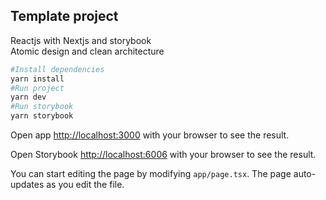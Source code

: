 ## Template project

Reactjs with Nextjs and storybook
<br/>
Atomic design and clean architecture

```bash
#Install dependencies
yarn install
#Run project
yarn dev
#Run storybook
yarn storybook
```

Open app [http://localhost:3000](http://localhost:3000) with your browser to see the result.

Open Storybook [http://localhost:6006](http://localhost:6006) with your browser to see the result.

You can start editing the page by modifying `app/page.tsx`. The page auto-updates as you edit the file.

